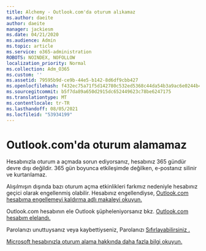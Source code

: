 ```yaml
---
title: Alchemy - Outlook.com'da oturum alıkamaz
ms.author: daeite
author: daeite
manager: jackiesm
ms.date: 04/21/2020
ms.audience: Admin
ms.topic: article
ms.service: o365-administration
ROBOTS: NOINDEX, NOFOLLOW
localization_priority: Normal
ms.collection: Adm_O365
ms.custom: ''
ms.assetid: 79595b9d-ce9b-44e5-b142-8d6df9cbb427
ms.openlocfilehash: f432ec75a71f5d142780c532ed5368c44da54b3a9ac6e0244b4a4a5127b0acff
ms.sourcegitcommit: b5f7da89a650d2915dc652449623c78be6247175
ms.translationtype: MT
ms.contentlocale: tr-TR
ms.lasthandoff: 08/05/2021
ms.locfileid: "53934199"
---
```

# <a name="cant-sign-in-to-outlookcom"></a>Outlook.com'da oturum alamamaz

Hesabınızla oturum a açmada sorun ediyorsanız, hesabınız 365 gündür devre dışı değildir. 365 gün boyunca etkileşimde değilken, e-postanız silinir ve kurtarılamaz.
  
Alışılmışın dışında bazı oturum açma etkinlikleri farkmız nedeniyle hesabınız geçici olarak engellenmiş olabilir. Hesabınız engellendiyse, [Outlook.com hesabıma engellemeyi kaldırma adlı makaleyi okuyun.](https://support.office.com/article/f4ad2701-d166-4d8b-8a6a-9af2a1f8a4c4.aspx) 
  
Outlook.com hesabının ele Outlook şüpheleniyorsanız bkz. [Outlook.com hesabım elelandı.](https://support.office.com/article/35993ac5-ac2f-494e-aacb-5232dda453d8.aspx)
  
Parolanızı unuttuysanız veya kaybettiyseniz, Parolanızı [Sıfırlayabilirsiniz .](https://go.microsoft.com/fwlink/p/?LinkID=242804)
  
[Microsoft hesabınızla oturum alama hakkında daha fazla bilgi okuyun.](https://go.microsoft.com/fwlink/p/?linkid=837479)
  

